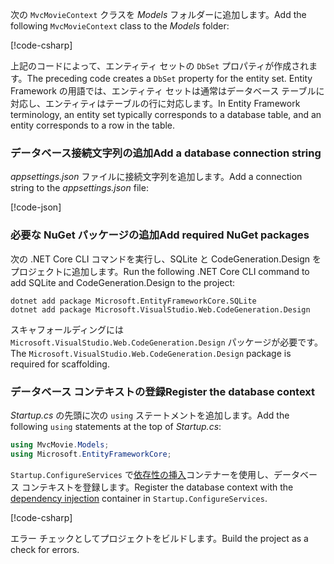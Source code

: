 <a name="dc"></a>

<span data-ttu-id="3730c-101">次の `MvcMovieContext` クラスを *Models* フォルダーに追加します。</span><span class="sxs-lookup"><span data-stu-id="3730c-101">Add the following `MvcMovieContext` class to the *Models* folder:</span></span>  

[!code-csharp[](~/tutorials/first-mvc-app/start-mvc/sample/MvcMovie22/Data/MvcMovieContext.cs)]


<span data-ttu-id="3730c-102">上記のコードによって、エンティティ セットの `DbSet` プロパティが作成されます。</span><span class="sxs-lookup"><span data-stu-id="3730c-102">The preceding code creates a `DbSet` property for the entity set.</span></span> <span data-ttu-id="3730c-103">Entity Framework の用語では、エンティティ セットは通常はデータベース テーブルに対応し、エンティティはテーブルの行に対応します。</span><span class="sxs-lookup"><span data-stu-id="3730c-103">In Entity Framework terminology, an entity set typically corresponds to a database table, and an entity corresponds to a row in the table.</span></span>

<a name="cs"></a>

### <a name="add-a-database-connection-string"></a><span data-ttu-id="3730c-104">データベース接続文字列の追加</span><span class="sxs-lookup"><span data-stu-id="3730c-104">Add a database connection string</span></span>

<span data-ttu-id="3730c-105">*appsettings.json* ファイルに接続文字列を追加します。</span><span class="sxs-lookup"><span data-stu-id="3730c-105">Add a connection string to the *appsettings.json* file:</span></span>

[!code-json[](~/tutorials/razor-pages/razor-pages-start/sample/RazorPagesMovie/appsettings_SQLite.json?highlight=8-10)]

### <a name="add-required-nuget-packages"></a><span data-ttu-id="3730c-106">必要な NuGet パッケージの追加</span><span class="sxs-lookup"><span data-stu-id="3730c-106">Add required NuGet packages</span></span>

<span data-ttu-id="3730c-107">次の .NET Core CLI コマンドを実行し、SQLite と CodeGeneration.Design をプロジェクトに追加します。</span><span class="sxs-lookup"><span data-stu-id="3730c-107">Run the following .NET Core CLI command to add SQLite and CodeGeneration.Design  to the project:</span></span>

```console
dotnet add package Microsoft.EntityFrameworkCore.SQLite
dotnet add package Microsoft.VisualStudio.Web.CodeGeneration.Design
```

<span data-ttu-id="3730c-108">スキャフォールディングには `Microsoft.VisualStudio.Web.CodeGeneration.Design` パッケージが必要です。</span><span class="sxs-lookup"><span data-stu-id="3730c-108">The `Microsoft.VisualStudio.Web.CodeGeneration.Design` package is required for scaffolding.</span></span>

<a name="reg"></a>

### <a name="register-the-database-context"></a><span data-ttu-id="3730c-109">データベース コンテキストの登録</span><span class="sxs-lookup"><span data-stu-id="3730c-109">Register the database context</span></span>

<span data-ttu-id="3730c-110">*Startup.cs* の先頭に次の `using` ステートメントを追加します。</span><span class="sxs-lookup"><span data-stu-id="3730c-110">Add the following `using` statements at the top of *Startup.cs*:</span></span>

```csharp
using MvcMovie.Models;
using Microsoft.EntityFrameworkCore;
```

<span data-ttu-id="3730c-111">`Startup.ConfigureServices` で[依存性の挿入](xref:fundamentals/dependency-injection)コンテナーを使用し、データベース コンテキストを登録します。</span><span class="sxs-lookup"><span data-stu-id="3730c-111">Register the database context with the [dependency injection](xref:fundamentals/dependency-injection) container in `Startup.ConfigureServices`.</span></span>

[!code-csharp[](~/tutorials/first-mvc-app/start-mvc/sample/MvcMovie22/Startup.cs?name=snippet_UseSqlite&highlight=11-12)]

<span data-ttu-id="3730c-112">エラー チェックとしてプロジェクトをビルドします。</span><span class="sxs-lookup"><span data-stu-id="3730c-112">Build the project as a check for errors.</span></span>